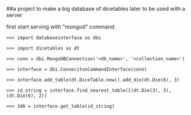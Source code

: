 ##a project to make a big database of dicetables later to be used with a server

first start serving with "mongod" command.

```
>>> import databaseinterface as dbi

>>> import dicetables as dt

>>> conn = dbi.MongoDBConnection('<db_name>', '<collection_name>')

>>> interface = dbi.ConnecitonCommandInterface(conn)

>>> interface.add_table(dt.DiceTable.new().add_die(dt.Die(6), 3)

>>> id_string = interface.find_nearest_table([(dt.Die(3), 3), (dt.Die(6), 2)]

>>> 3d6 = interface.get_table(id_string)
```
